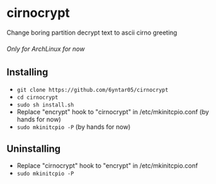 # cirnocrypt
Change boring partition decrypt text to ascii cirno greeting <br>
###### Only for ArchLinux for now

## Installing
- `git clone https://github.com/6yntar05/cirnocrypt`
- `cd cirnocrypt`
- `sudo sh install.sh`
- Replace "encrypt" hook to "cirnocrypt" in /etc/mkinitcpio.conf (by hands for now)
- `sudo mkinitcpio -P` (by hands for now)

## Uninstalling
- Replace "cirnocrypt" hook to "encrypt" in /etc/mkinitcpio.conf
- `sudo mkinitcpio -P`